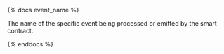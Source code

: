 {% docs event_name %}

The name of the specific event being processed or emitted by the smart contract.

{% enddocs %}
